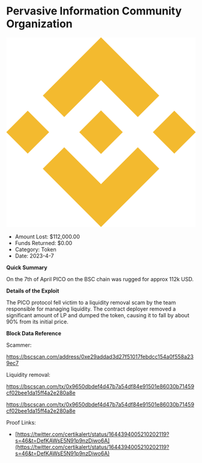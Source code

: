 # Pervasive Information Community Organization
![Pervasive Information Community Organization](/rektimages/Pervasive-Information-Community-Organization.png)
- Amount Lost: $112,000.00
- Funds Returned: $0.00
- Category: Token
- Date: 2023-4-7

**Quick Summary**

On the 7th of April PICO on the BSC chain was rugged for approx 112k  USD.

  


 **Details of the Exploit**

The PICO protocol fell victim to a liquidity removal scam by the team responsible for managing liquidity. The contract deployer removed a significant amount of LP and dumped the token, causing it to fall by about 90% from its initial price.

  


 **Block Data Reference**

Scammer:

https://bscscan.com/address/0xe29addad3d27f51017febdcc154a0f558a239ec7

Liquidity removal:

https://bscscan.com/tx/0x9650dbdef4d47b7a54df84e91501e86030b71459cf02bee1da15ff4a2e280a8e

https://bscscan.com/tx/0x9650dbdef4d47b7a54df84e91501e86030b71459cf02bee1da15ff4a2e280a8e


Proof Links:
- [https://twitter.com/certikalert/status/1644394005210202119?s=46&t=DefKAWsE5N91p9nzDiwo6A](https://twitter.com/certikalert/status/1644394005210202119?s=46&t=DefKAWsE5N91p9nzDiwo6A)



